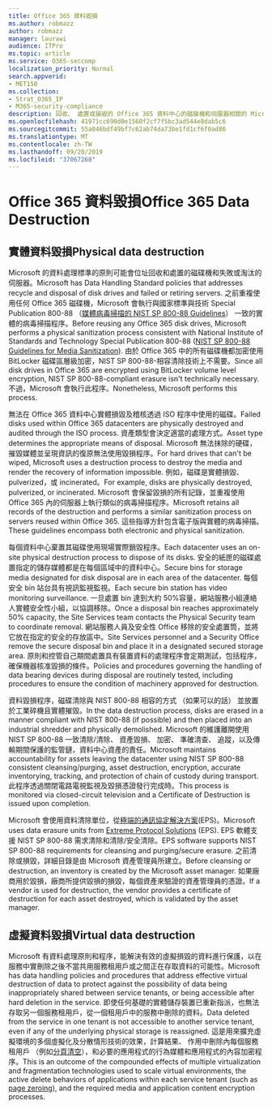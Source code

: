 ```yaml
---
title: Office 365 資料毀損
ms.author: robmazz
author: robmazz
manager: laurawi
audience: ITPro
ms.topic: article
ms.service: O365-seccomp
localization_priority: Normal
search.appverid:
- MET150
ms.collection:
- Strat_O365_IP
- M365-security-compliance
description: 回收、 處置或損毀的 Office 365 資料中心的磁碟機和伺服器相關的 Microsoft 原則的概觀。
ms.openlocfilehash: 41971cc690d0e1560f2cf7f5bc3ad544e8dab5c6
ms.sourcegitcommit: 55a046bdf49bf7c62ab74da73be1fd1cf6f0ad86
ms.translationtype: MT
ms.contentlocale: zh-TW
ms.lasthandoff: 09/20/2019
ms.locfileid: "37067268"
---
```

# <a name="office-365-data-destruction"></a><span data-ttu-id="82539-103">Office 365 資料毀損</span><span class="sxs-lookup"><span data-stu-id="82539-103">Office 365 Data Destruction</span></span>

## <a name="physical-data-destruction"></a><span data-ttu-id="82539-104">實體資料毀損</span><span class="sxs-lookup"><span data-stu-id="82539-104">Physical data destruction</span></span>

<span data-ttu-id="82539-105">Microsoft 的資料處理標準的原則可能會位址回收和處置的磁碟機和失敗或淘汰的伺服器。</span><span class="sxs-lookup"><span data-stu-id="82539-105">Microsoft has Data Handling Standard policies that addresses recycle and disposal of disk drives and failed or retiring servers.</span></span> <span data-ttu-id="82539-106">之前重複使用任何 Office 365 磁碟機，Microsoft 會執行與國家標準與技術 Special Publication 800-88 （[媒體病毒掃描的 NIST SP 800-88 Guidelines](http://nvlpubs.nist.gov/nistpubs/SpecialPublications/NIST.SP.800-88r1.pdf)） 一致的實體的病毒掃描程序。</span><span class="sxs-lookup"><span data-stu-id="82539-106">Before reusing any Office 365 disk drives, Microsoft performs a physical sanitization process consistent with National Institute of Standards and Technology Special Publication 800-88 ([NIST SP 800-88 Guidelines for Media Sanitization](http://nvlpubs.nist.gov/nistpubs/SpecialPublications/NIST.SP.800-88r1.pdf)).</span></span> <span data-ttu-id="82539-107">由於 Office 365 中的所有磁碟機都加密使用 BitLocker 磁碟區層級加密，NIST SP 800-88-相容清除技術上不需要。</span><span class="sxs-lookup"><span data-stu-id="82539-107">Since all disk drives in Office 365 are encrypted using BitLocker volume level encryption, NIST SP 800-88-compliant erasure isn't technically necessary.</span></span> <span data-ttu-id="82539-108">不過，Microsoft 會執行此程序。</span><span class="sxs-lookup"><span data-stu-id="82539-108">Nonetheless, Microsoft performs this process.</span></span>

<span data-ttu-id="82539-109">無法在 Office 365 資料中心實體損毀及稽核透過 ISO 程序中使用的磁碟。</span><span class="sxs-lookup"><span data-stu-id="82539-109">Failed disks used within Office 365 datacenters are physically destroyed and audited through the ISO process.</span></span> <span data-ttu-id="82539-110">資產類型會決定適當的處理方式。</span><span class="sxs-lookup"><span data-stu-id="82539-110">Asset type determines the appropriate means of disposal.</span></span> <span data-ttu-id="82539-111">Microsoft 無法抹除的硬碟，摧毀媒體並呈現資訊的復原無法使用毀損程序。</span><span class="sxs-lookup"><span data-stu-id="82539-111">For hard drives that can't be wiped, Microsoft uses a destruction process to destroy the media and render the recovery of information impossible.</span></span> <span data-ttu-id="82539-112">例如，磁碟是實體損毀、 pulverized，或 incinerated。</span><span class="sxs-lookup"><span data-stu-id="82539-112">For example, disks are physically destroyed, pulverized, or incinerated.</span></span> <span data-ttu-id="82539-113">Microsoft 會保留毀損的所有記錄，並重複使用 Office 365 內的伺服器上執行類似的病毒掃描程序。</span><span class="sxs-lookup"><span data-stu-id="82539-113">Microsoft retains all records of the destruction and performs a similar sanitization process on servers reused within Office 365.</span></span> <span data-ttu-id="82539-114">這些指導方針包含電子版與實體的病毒掃描。</span><span class="sxs-lookup"><span data-stu-id="82539-114">These guidelines encompass both electronic and physical sanitization.</span></span>

<span data-ttu-id="82539-115">每個資料中心棄置其磁碟使用現場實際銷毀程序。</span><span class="sxs-lookup"><span data-stu-id="82539-115">Each datacenter uses an on-site physical destruction process to dispose of its disks.</span></span> <span data-ttu-id="82539-116">安全的紙匣的磁碟處置指定的儲存媒體都是在每個區域中的資料中心。</span><span class="sxs-lookup"><span data-stu-id="82539-116">Secure bins for storage media designated for disk disposal are in each area of the datacenter.</span></span> <span data-ttu-id="82539-117">每個安全 bin 站台具有視訊監視監視。</span><span class="sxs-lookup"><span data-stu-id="82539-117">Each secure bin station has video monitoring surveillance.</span></span> <span data-ttu-id="82539-118">一旦處置 bin 達到大約 50%容量，網站服務小組連絡人實體安全性小組，以協調移除。</span><span class="sxs-lookup"><span data-stu-id="82539-118">Once a disposal bin reaches approximately 50% capacity, the Site Services team contacts the Physical Security team to coordinate removal.</span></span> <span data-ttu-id="82539-119">網站服務人員及安全性 Office 移除的安全處置筒，並將它放在指定的安全的存放區中。</span><span class="sxs-lookup"><span data-stu-id="82539-119">Site Services personnel and a Security Office remove the secure disposal bin and place it in a designated secured storage area.</span></span> <span data-ttu-id="82539-120">原則和控管自己期間處置具有裝置資料的處理程序會定期測試，包括程序，確保機器核准毀損的條件。</span><span class="sxs-lookup"><span data-stu-id="82539-120">Policies and procedures governing the handling of data bearing devices during disposal are routinely tested, including procedures to ensure the condition of machinery approved for destruction.</span></span>

<span data-ttu-id="82539-121">資料毀損程序，磁碟清除與 NIST 800-88 相容的方式 （如果可以的話） 並放置於工業碎機且實體摧毀。</span><span class="sxs-lookup"><span data-stu-id="82539-121">In the data destruction process, disks are erased in a manner compliant with NIST 800-88 (if possible) and then placed into an industrial shredder and physically demolished.</span></span> <span data-ttu-id="82539-122">Microsoft 的維護離開使用 NIST SP 800-88 一致清除/清除、 資產毀損、 加密、 準確清查、 追蹤，以及傳輸期間保護的監管鏈，資料中心資產的責任。</span><span class="sxs-lookup"><span data-stu-id="82539-122">Microsoft maintains accountability for assets leaving the datacenter using NIST SP 800-88 consistent cleansing/purging, asset destruction, encryption, accurate inventorying, tracking, and protection of chain of custody during transport.</span></span> <span data-ttu-id="82539-123">此程序透過關閉電路電視監視及毀損憑證發行完成時。</span><span class="sxs-lookup"><span data-stu-id="82539-123">This process is monitored via closed-circuit television and a Certificate of Destruction is issued upon completion.</span></span>

<span data-ttu-id="82539-124">Microsoft 會使用資料清除單位，從[極端的通訊協定解決方案](http://www.enterprisedataerasure.com/)(EPS)。</span><span class="sxs-lookup"><span data-stu-id="82539-124">Microsoft uses data erasure units from [Extreme Protocol Solutions](http://www.enterprisedataerasure.com/) (EPS).</span></span> <span data-ttu-id="82539-125">EPS 軟體支援 NIST SP 800-88 需求清除和清除/安全清除。</span><span class="sxs-lookup"><span data-stu-id="82539-125">EPS software supports NIST SP 800-88 requirements for cleansing and purging/secure erasure.</span></span> <span data-ttu-id="82539-126">之前清除或損毀，詳細目錄是由 Microsoft 資產管理員所建立。</span><span class="sxs-lookup"><span data-stu-id="82539-126">Before cleansing or destruction, an inventory is created by the Microsoft asset manager.</span></span> <span data-ttu-id="82539-127">如果廠商用於毀損，廠商所提供毀損的損毀，每個資產來驗證的資產管理員的憑證。</span><span class="sxs-lookup"><span data-stu-id="82539-127">If a vendor is used for destruction, the vendor provides a certificate of destruction for each asset destroyed, which is validated by the asset manager.</span></span>

## <a name="virtual-data-destruction"></a><span data-ttu-id="82539-128">虛擬資料毀損</span><span class="sxs-lookup"><span data-stu-id="82539-128">Virtual data destruction</span></span>

<span data-ttu-id="82539-129">Microsoft 有資料處理原則和程序，能解決有效的虛擬損毀的資料進行保護，以在服務中實刪除之後不當共用服務租用戶或之間正在存取資料的可能性。</span><span class="sxs-lookup"><span data-stu-id="82539-129">Microsoft has data handling policies and procedures that address effective virtual destruction of data to protect against the possibility of data being inappropriately shared between service tenants, or being accessible after hard deletion in the service.</span></span> <span data-ttu-id="82539-130">即使任何基礎的實體儲存裝置已重新指派，也無法存取另一個服務租用戶，從一個租用戶中的服務中刪除的資料。</span><span class="sxs-lookup"><span data-stu-id="82539-130">Data deleted from the service in one tenant is not accessible to another service tenant, even if any of the underlying physical storage is reassigned.</span></span> <span data-ttu-id="82539-131">這是用來擴充虛擬環境的多個虛擬化及分散情形技術的效果，計算結果、 作用中刪除內每個服務租用戶 （例如[分頁清空](https://docs.microsoft.com/office365/securitycompliance/office-365-exchange-online-data-deletion#page-zeroing)），和必要的應用程式的行為媒體和應用程式的內容加密程序。</span><span class="sxs-lookup"><span data-stu-id="82539-131">This is an outcome of the compounded effects of multiple virtualization and fragmentation technologies used to scale virtual environments, the active delete behaviors of applications within each service tenant (such as [page zeroing](https://docs.microsoft.com/office365/securitycompliance/office-365-exchange-online-data-deletion#page-zeroing)), and the required media and application content encryption processes.</span></span>